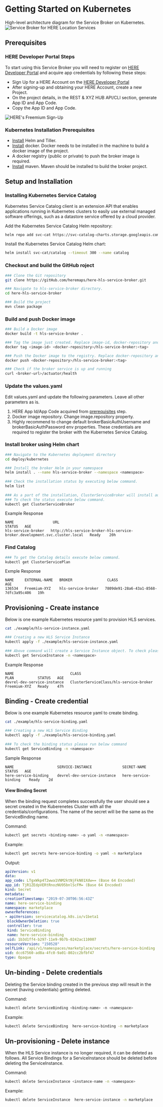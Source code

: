 # Getting Started on Kubernetes

High-level architecture diagram for the Service Broker on Kubernetes.
![Service Broker for HERE Location Services](images/K8.png)

## Prerequisites

### HERE Developer Portal Steps
To start using this Service Broker you will need to register on [HERE Developer Portal](https://developer.here.com/sign-up?utm_medium=referral&utm_source=GitHub-ServiceBroker&create=Freemium-Basic&keepState=true&step=terms) and acquire app credentials by following these steps:
* Sign Up for a HERE Account on the [HERE Developer Portal](https://developer.here.com/sign-up?utm_medium=referral&utm_source=GitHub-Service-Broker&create=Freemium-Basic&keepState=true&step=terms)
* After signing-up and obtaining your HERE Account, create a new Project.
* On the project details, in the REST & XYZ HUB API/CLI section, generate App ID and App Code.
* Copy the App ID and App Code. 

![HERE's Freemium Sign-Up](images/Freemium-Signup.gif)

### Kubernetes Installation Prerequisites
* [Install](https://docs.Helm.sh/using_helm/#install-Helm) Helm and Tiller.
* [Install](https://docs.docker.com/install/) docker. Docker needs to be installed in the machine to build a docker image of the project. 
* A docker registry (public or private) to push the broker image is required.
* [Install](https://maven.apache.org/install.html) maven. Maven should be installed to build the broker project.


## Setup and Installation

### Installing Kubernetes Service Catalog

Kubernetes Service Catalog client is an extension API that enables applications running in Kubernetes clusters to easily use external managed software offerings, such as a datastore service offered by a cloud provider.

Add the Kubernetes Service Catalog Helm repository:

```bash
helm repo add svc-cat https://svc-catalog-charts.storage.googleapis.com
```

Install the Kubernetes Service Catalog Helm chart:

```bash
helm install svc-cat/catalog --timeout 300 --name catalog
```

### Checkout and build the GitHub roject
```bash
### Clone the Git repository
git clone https://gitHub.com/heremaps/here-hls-service-broker.git

### Navigate to hls-service-broker directory.
cd here-hls-service-broker

### Build the project
mvn clean package
```

### Build and push Docker image
```bash
### Build a Docker image
docker build -t hls-service-broker .

### Tag the image just created. Replace image-id, docker-repository and tag with correct values
docker tag <image-id> <docker-repository>/hls-service-broker:<tag>

### Push the Docker image to the registry. Replace docker-repository and tag with correct values
docker push <docker-repository>/hls-service-broker:<tag>

### Check if the broker service is up and running
curl <broker-url>/actuator/health

```

### Update the values.yaml
Edit values.yaml and update the following parameters. Leave all other parameters as is.
1. HERE App Id/App Code acquired from [prerequisites](/docs/installation-prerequisites.md) step.
2. Docker image repository. Change image.repository property.
3. Highly recommend to change default brokerBasicAuthUsername and brokerBasicAuthPassword env properties. These credentials are required to register the broker with the Kubernetes Service Catalog.

### Install broker using Helm chart

```bash
### Navigate to the Kubernetes deployment directory
cd deploy/kubernetes

### Install the broker Helm in your namespace
helm install . --name hls-service-broker --namespace <namespace>
 
### Check the installation status by executing below command.
helm list 
 
### As a part of the installation, ClusterServiceBroker will install automatically and fetch the catalog. 
### To check the status execute below command.
kubectl get ClusterServiceBroker
```
Example Response
```text
NAME                  URL                                                                           STATUS   AGE
hls-service-broker   http://hls-service-broker-hls-service-broker.development.svc.cluster.local   Ready    20h
```

### Find Catalog 
```bash
### To get the Catalog details execute below command.
kubectl get ClusterServicePlan  
```
Exmple Response
```text
NAME     EXTERNAL-NAME   BROKER                CLASS                                  AGE
136534   Freemium-XYZ    hls-service-broker   7809de91-28a6-43a1-8568-7dfc3a95c406   19h
```
 
## Provisioning - Create instance
Below is one example Kubernetes resource yaml to provision HLS services.
```bash
cat ./example/hls-service-instance.yaml

### Creating a new HLS Service Instance
kubectl apply -f ./example/hls-service-instance.yaml 
 
### Above command will create a Service Instance object. To check please execute below command.
kubectl get ServiceInstance -n <namespace>
```
Example Response
```text
NAME                          CLASS                                    PLAN           STATUS   AGE
devrel-dev-service-instance   ClusterServiceClass/hls-service-broker   Freemium-XYZ   Ready    47h
```

## Binding - Create credential
Below is one example Kubernetes resource yaml to create binding.

```bash  
cat ./example/hls-service-binding.yaml

### Creating a new HLS Service Binding
kubectl apply -f ./example/hls-service-binding.yaml 
 
### To check the binding status please run below command   
kubectl get ServiceBinding -n <namespace>
```

Sample Response
```text
NAME                    SERVICE-INSTANCE              SECRET-NAME             STATUS   AGE
here-service-binding    devrel-dev-service-instance   here-service-binding    Ready    2d
```

#### View Binding Secret
When the binding request completes successfully the user should see a secret created in the Kuberenetes Cluster with all the credentials/configurations.
The name of the secret will be the same as the ServiceBinding name. 

Command:
```bash 
kubectl get secrets <binding-name> -o yaml -n <namespace>
```

Example:
```bash
kubectl get secrets here-service-binding -o yaml -n marketplace
``` 
 
Output:
```yaml
apiVersion: v1
data:
app_code: LTgxWkp4T2wwa1VNM2ktNjFkN01Xdw== (Base 64 Encoded)
app_id: TjR1ZEdpVERtRnozNU95bnlScFM= (Base 64 Encoded)
kind: Secret
metadata:
creationTimestamp: "2019-07-30T06:56:43Z"
name: here-service-binding
namespace: marketplace
ownerReferences:
- apiVersion: servicecatalog.k8s.io/v1beta1
 blockOwnerDeletion: true
 controller: true
 kind: ServiceBinding
 name: here-service-binding
 uid: 1b3d1ff4-b297-11e9-9b7b-0242ac110007
resourceVersion: "150528"
selfLink: /api/v1/namespaces/marketplace/secrets/here-service-binding
uid: dcc67560-ad8a-4fc0-9a01-802cc2bfbf47
type: Opaque
```  
 
## Un-binding - Delete credentials
Deleting the Service binding created in the previous step will result in the secret (having credentials) getting deleted.

Command:
```bash
kubectl delete ServiceBinding <binding-name> -n <namespace>
```

Example:
```bash
kubectl delete ServiceBinding  here-service-binding -n marketplace
```

## Un-provisioning - Delete instance
When the HLS Service instance is no longer required, it can be deleted as follows.
All Service Bindings for a ServiceInstance should be deleted before deleting the ServiceInstance.

Command:
```bash
kubectl delete ServiceInstance <instance-name -n <namespace>
```
Example:
```bash
kubectl delete ServiceInstance  here-service-instance -n marketplace
```